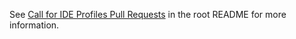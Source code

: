 See [Call for IDE Profiles Pull Requests](/README-original.md#Call%20for%20IDE%20Profiles%20Pull%20Requests)
in the root README for more information.